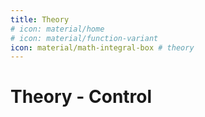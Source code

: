 ```yaml
---
title: Theory 
# icon: material/home
# icon: material/function-variant
icon: material/math-integral-box # theory
---
```



# Theory - Control